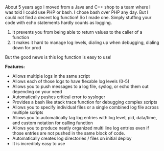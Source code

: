 About 5 years ago I moved from a Java and C++ shop to a team where I was told I could use PHP or bash. I chose bash over PHP any day. But I could not find a decent log function! So I made one.
Simply stuffing your code with echo statements hardly counts as logging.

1. It prevents you from being able to return values to the caller of a function
2. It makes it hard to manage log levels, dialing up when debugging, dialing down for prod

But the good news is this log function is easy to use!

**Features:**
*	Allows multiple logs in the same script
*	Allows each of those logs to have flexable log levels (0-5)
*	Allows you to push messages to a log file, syslog, or echo them out depending on your need
*	Automatically pushes critical error to sysloger 
*	Provides a bash like stack trace function for debugging complex scripts
*	Allows you to specify individual files or a single combined log file across multiple scripts
*	Allows you to automatically tag log entries with log level, pid, data/time, and custom notation for calling function
*	Allows you to produce neatly organized multi line log entries even if those entries are not pushed in the same block of code. 
*	Automatically creates log directories / files on initial deploy
*	It is incredibly easy to use


